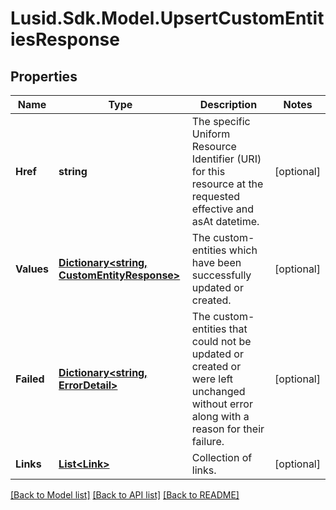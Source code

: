 # Lusid.Sdk.Model.UpsertCustomEntitiesResponse

## Properties

Name | Type | Description | Notes
------------ | ------------- | ------------- | -------------
**Href** | **string** | The specific Uniform Resource Identifier (URI) for this resource at the requested effective and asAt datetime. | [optional] 
**Values** | [**Dictionary&lt;string, CustomEntityResponse&gt;**](CustomEntityResponse.md) | The custom-entities which have been successfully updated or created. | [optional] 
**Failed** | [**Dictionary&lt;string, ErrorDetail&gt;**](ErrorDetail.md) | The custom-entities that could not be updated or created or were left unchanged without error along with a reason for their failure. | [optional] 
**Links** | [**List&lt;Link&gt;**](Link.md) | Collection of links. | [optional] 

[[Back to Model list]](../README.md#documentation-for-models) [[Back to API list]](../README.md#documentation-for-api-endpoints) [[Back to README]](../README.md)

